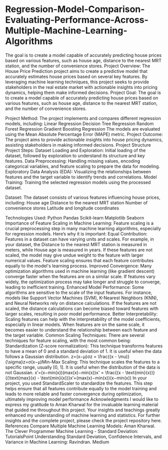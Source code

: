 # Regression-Model-Comparison-Evaluating-Performance-Across-Multiple-Machine-Learning-Algorithms
The goal is to create a model capable of accurately predicting house prices based on various features, such as house age, distance to the nearest MRT station, and the number of convenience stores.
Project Overview:
The House Price Prediction project aims to create a predictive model that accurately estimates house prices based on several key features. By leveraging machine learning techniques, this project seeks to provide stakeholders in the real estate market with actionable insights into pricing dynamics, helping them make informed decisions.
Project Goal: 
The goal is to create a model capable of accurately predicting house prices based on various features, such as house age, distance to the nearest MRT station, and the number of convenience stores.

Project Method: 
The project implements and compares different regression models, including:
Linear Regression
Decision Tree Regression
Random Forest Regression
Gradient Boosting Regression
The models are evaluated using the Mean Absolute Percentage Error (MAPE) metric.
Project Outcome:
The project aims to provide actionable insights into house pricing dynamics, assisting stakeholders in making informed decisions.
Project Structure
Project Steps:
Dataset Loading and Exploration: Initial loading of the dataset, followed by exploration to understand its structure and key features.
Data Preprocessing: Handling missing values, encoding categorical variables, and feature scaling to prepare the data for modeling.
Exploratory Data Analysis (EDA): Visualizing the relationships between features and the target variable to identify trends and correlations.
Model Training: Training the selected regression models using the processed dataset.


Dataset:
The dataset consists of various features influencing house prices, including:
House age
Distance to the nearest MRT station
Number of convenience stores
Latitude and longitude coordinates


Technologies Used:
Python
Pandas
Scikit-learn
Matplotlib
Seaborn
Importance of Feature Scaling in Machine Learning:
Feature scaling is a crucial preprocessing step in many machine learning algorithms, especially for regression models. Here’s why it is important:
Equal Contribution: Features in a dataset can have varying units and scales. For example, in your dataset, the Distance to the nearest MRT station is measured in meters, while House age is measured in years. If these features are not scaled, the model may give undue weight to the feature with larger numerical values. Feature scaling ensures that each feature contributes equally to the model's learning process.
Improved Convergence: Many optimization algorithms used in machine learning (like gradient descent) converge faster when the features are on a similar scale. If features vary widely, the optimization process may take longer and struggle to converge, leading to inefficient training.
Enhanced Model Performance: Some algorithms are sensitive to the scale of the input features. For instance, models like Support Vector Machines (SVM), K-Nearest Neighbors (KNN), and Neural Networks rely on distance calculations. If the features are not scaled, the distance calculations can become biased toward features with larger scales, resulting in poor model performance.
Better Interpretability: Scaling features can help with the interpretability of the model coefficients, especially in linear models. When features are on the same scale, it becomes easier to understand the relationship between each feature and the target variable.
Common Scaling Techniques:
There are several techniques for feature scaling, with the most common being:
Standardization (Z-score normalization): This technique transforms features to have a mean of 0 and a standard deviation of 1. It is useful when the data follows a Gaussian distribution.
z=(x−μ)σz = \frac{(x - \mu)}{\sigma}z=σ(x−μ)​
Min-Max Scaling: This technique scales the features to a specific range, usually [0, 1]. It is useful when the distribution of the data is not Gaussian.
x′=(x−min(x))(max(x)−min(x))x' = \frac{(x - \text{min}(x))}{(\text{max}(x) - \text{min}(x))}x′=(max(x)−min(x))(x−min(x))​
In your project, you used StandardScaler to standardize the features. This step helps ensure that all features contribute equally to the model training and leads to more reliable and faster convergence during optimization, ultimately improving model performance
Acknowledgments
I would like to express my gratitude to Aman Kharwal for the invaluable learning material that guided me throughout this project. Your insights and teachings greatly enhanced my understanding of machine learning and statistics.
For further insights and the complete project, please check the project repository here.
References
Compare Multiple Machine Learning Models: Aman Kharwal. The Clever Programmer
Machine Learning - Standard Deviation: TutorialsPoint
Understanding Standard Deviation, Confidence Intervals, and Variance in Machine Learning: Ravindran. Medium
